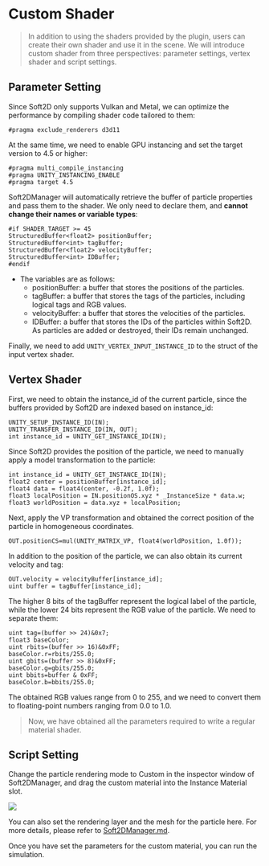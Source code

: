 # Custom Shader

> In addition to using the shaders provided by the plugin, users can create their own shader and use it in the scene. We will introduce custom shader from three perspectives: parameter settings, vertex shader and script settings.

## Parameter Setting

Since Soft2D only supports Vulkan and Metal, we can optimize the performance by compiling shader code tailored to them:
``` shaderlab
#pragma exclude_renderers d3d11
```
At the same time, we need to enable GPU instancing and set the target version to 4.5 or higher:
```shaderlab
#pragma multi_compile_instancing
#pragma UNITY_INSTANCING_ENABLE
#pragma target 4.5
```
Soft2DManager will automatically retrieve the buffer of particle properties and pass them to the shader. We only need to declare them, and **cannot change their names or variable types**:
```shaderlab
#if SHADER_TARGET >= 45
StructuredBuffer<float2> positionBuffer;
StructuredBuffer<int> tagBuffer;
StructuredBuffer<float2> velocityBuffer;
StructuredBuffer<int> IDBuffer;
#endif
```

- The variables are as follows:
  - positionBuffer: a buffer that stores the positions of the particles.
  - tagBuffer: a buffer that stores the tags of the particles, including logical tags and RGB values.
  - velocityBuffer: a buffer that stores the velocities of the particles.
  - IDBuffer: a buffer that stores the IDs of the particles within Soft2D. As particles are added or destroyed, their IDs remain unchanged.

Finally, we need to add `UNITY_VERTEX_INPUT_INSTANCE_ID` to the struct of the input vertex shader.

## Vertex Shader

First, we need to obtain the instance_id of the current particle, since the buffers provided by Soft2D are indexed based on instance_id:
```shaderlab
UNITY_SETUP_INSTANCE_ID(IN);
UNITY_TRANSFER_INSTANCE_ID(IN, OUT);
int instance_id = UNITY_GET_INSTANCE_ID(IN);
```

Since Soft2D provides the position of the particle, we need to manually apply a model transformation to the particle:
```shaderlab
int instance_id = UNITY_GET_INSTANCE_ID(IN);
float2 center = positionBuffer[instance_id]; 
float4 data = float4(center, -0.2f, 1.0f);
float3 localPosition = IN.positionOS.xyz * _InstanceSize * data.w;
float3 worldPosition = data.xyz + localPosition;
```
Next, apply the VP transformation and obtained the correct position of the particle in homogeneous coordinates.
```shaderlab
OUT.positionCS=mul(UNITY_MATRIX_VP, float4(worldPosition, 1.0f));
```

In addition to the position of the particle, we can also obtain its current velocity and tag:
```shaderlab
OUT.velocity = velocityBuffer[instance_id];
uint buffer = tagBuffer[instance_id];
```

The higher 8 bits of the tagBuffer represent the logical label of the particle, while the lower 24 bits represent the RGB value of the particle. We need to separate them:
```shaderlab
uint tag=(buffer >> 24)&0x7;
float3 baseColor;
uint rbits=(buffer >> 16)&0xFF;
baseColor.r=rbits/255.0;
uint gbits=(buffer >> 8)&0xFF;
baseColor.g=gbits/255.0;
uint bbits=buffer & 0xFF;
baseColor.b=bbits/255.0;
```
The obtained RGB values range from 0 to 255, and we need to convert them to floating-point numbers ranging from 0.0 to 1.0.

> Now, we have obtained all the parameters required to write a regular material shader.

## Script Setting

Change the particle rendering mode to Custom in the inspector window of Soft2DManager, and drag the custom material into the Instance Material slot.

![](../images/custom_rendering.png)

You can also set the rendering layer and the mesh for the particle here. For more details, please refer to [Soft2DManager.md](./Soft2DManager.md).

Once you have set the parameters for the custom material, you can run the simulation.